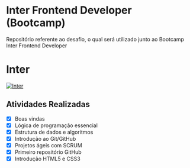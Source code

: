 # Inter Frontend Developer (Bootcamp)
Repositório referente ao desafio, o qual será utilizado junto ao Bootcamp Inter Frontend Developer

# Inter
[![Inter](https://hermes.digitalinnovation.one/tracks/f00290e5-b695-4ef6-b88a-d5aae004bd66.png "Inter")](https://www.bancointer.com.br/)

## Atividades Realizadas
- [x] Boas vindas
- [x] Lógica de programação essencial
- [x] Estrutura de dados e algoritmos
- [x] Introdução ao Git/GitHub
- [x] Projetos ágeis com SCRUM
- [x] Primeiro repositório GitHub
- [x] Introdução HTML5 e CSS3
